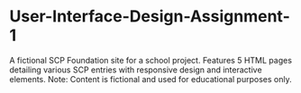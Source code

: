 # User-Interface-Design-Assignment-1
A fictional SCP Foundation site for a school project. Features 5 HTML pages detailing various SCP entries with responsive design and interactive elements. Note: Content is fictional and used for educational purposes only.
